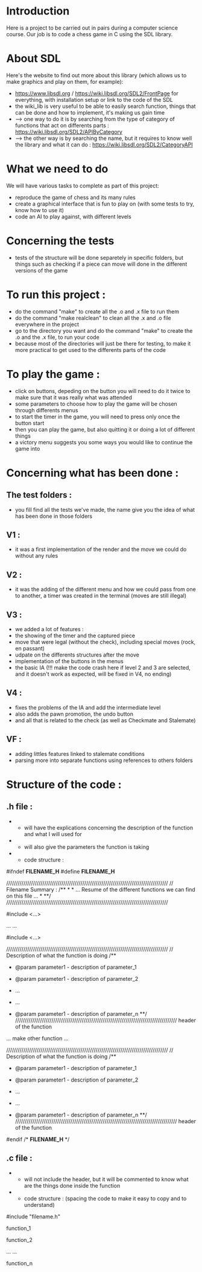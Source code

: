 # Introduction 

Here is a project to be carried out in pairs during a computer science course.
Our job is to code a chess game in C using the SDL library.

# About SDL
Here's the website to find out more about this library (which allows us to make graphics and play on them, for example): 
- https://www.libsdl.org / https://wiki.libsdl.org/SDL2/FrontPage for everything, with installation setup or link to the code of the SDL 
- the wiki_lib is very useful to be able to easily search function, things that can be done and how to implement, it's making us gain time
- --> one way to do it is by searching from the type of category of functions that act on differents parts : https://wiki.libsdl.org/SDL2/APIByCategory
- --> the other way is by searching the name, but it requires to know well the library and what it can do : https://wiki.libsdl.org/SDL2/CategoryAPI

# What we need to do 
We will have various tasks to complete as part of this project: 
- reproduce the game of chess and its many rules 
- create a graphical interface that is fun to play on (with some tests to try, know how to use it)
- code an AI to play against, with different levels 

# Concerning the tests
- tests of the structure will be done separetely in specific folders, but things such as checking if a piece can move will done in the different versions of the game 

# To run this project : 
- do the command "make" to create all the .o and .x file to run them 
- do the command "make realclean" to clean all the .x and .o file everywhere in the project
- go to the directory you want and do the command "make" to create the .o and the .x file, to run your code
- because most of the directories will just be there for testing, to make it more practical to get used to the differents parts of the code


# To play the game : 
- click on buttons, depeding on the button you will need to do it twice to make sure that it was really what was attended
- some parameters to choose how to play the game will be chosen through differents menus
- to start the timer in the game, you will need to press only once the button start
- then you can play the game, but also quitting it or doing a lot of different things
- a victory menu suggests you some ways you would like to continue the game into 

# Concerning what has been done :

## The test folders : 
- you fill find all the tests we've made, the name give you the idea of what has been done in those folders
## V1 :
- it was a first implementation of the render and the move we could do without any rules 
## V2 : 
- it was the adding of the different menu and how we could pass from one to another, a timer was created in the terminal (moves are still illegal)
## V3 : 
- we added a lot of features : 
- the showing of the timer and the captured piece
- move that were legal (without the check), including special moves (rock, en passant)
- udpate on the differents structures after the move
- implementation of the buttons in the menus
- the basic IA (!!! make the code crash here if level 2 and 3 are selected, and it doesn't work as expected, will be fixed in V4, no ending)
## V4 : 
- fixes the problems of the IA and add the intermediate level
- also adds the pawn promotion, the undo button
- and all that is related to the check (as well as Checkmate and Stalemate)
## VF : 
- adding littles features linked to stalemate conditions
- parsing more into separate functions using references to others folders

# Structure of the code : 

## .h file : 
- - will have the explications concerning the description of the function and what I will used for 
- - will also give the parameters the function is taking 
- - code structure : 

#ifndef __FILENAME_H__
#define __FILENAME_H__


/////////////////////////////////////////////////////////////////////////////////////
// Filename Summary : 
/**
 *
 * 
 … 
 Resume of the different functions we can find on this file
 …
 *
**/
/////////////////////////////////////////////////////////////////////////////////////


#include <…>

…
…

#include <…>


/////////////////////////////////////////////////////////////////////////////////////
// Description of what the function is doing 
/**
 * @param parameter1 - description of parameter_1
 * @param parameter1 - description of parameter_2

 * …
 * …

 * @param parameter1 - description of parameter_n
**/ 
/////////////////////////////////////////////////////////////////////////////////////
header of the function 


…
make other function
…


/////////////////////////////////////////////////////////////////////////////////////
// Description of what the function is doing 
/**
 * @param parameter1 - description of parameter_1
 * @param parameter1 - description of parameter_2

 * …
 * …

 * @param parameter1 - description of parameter_n
**/ 
/////////////////////////////////////////////////////////////////////////////////////
header of the function 


#endif /* __FILENAME_H__ */


## .c file  : 
- - will not include the header, but it will be commented to know what are the things done inside the function
- - code structure : (spacing the code to make it easy to copy and to understand)

#include "filename.h"


function_1


function_2


…
…



function_n